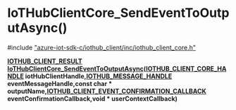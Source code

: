 # IoTHubClientCore_SendEventToOutputAsync()

\#include ["azure-iot-sdk-c/iothub_client/inc/iothub_client_core.h"](../iot-c-ref-iothub-client-core-h.md)  

**[IOTHUB_CLIENT_RESULT](#iothub__client__core__common_8h_1ae8e8840cc715c54bc60465f3f110d40f) [IoTHubClientCore_SendEventToOutputAsync](#iothub__client__core_8h_1af53d52d778b39476600c76f9f031a435)([IOTHUB_CLIENT_CORE_HANDLE](#iothub__client__core_8h_1a1603e5baaf9b735a48bbfd0a4c3effb2) iotHubClientHandle,[IOTHUB_MESSAGE_HANDLE](#iothub__message_8h_1a98782b8f57e3f751b4f0196de946432c) eventMessageHandle,const char * outputName,[IOTHUB_CLIENT_EVENT_CONFIRMATION_CALLBACK](#iothub__client__core__common_8h_1a41b17fcb2cb70587e3576226561648a0) eventConfirmationCallback,void * userContextCallback)**

